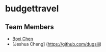 # budgettravel
## Team Members

* [Boxi Chen](https://github.com/K3rpa)
* [Jeshua Cheng] (https://github.com/dugsiii)

